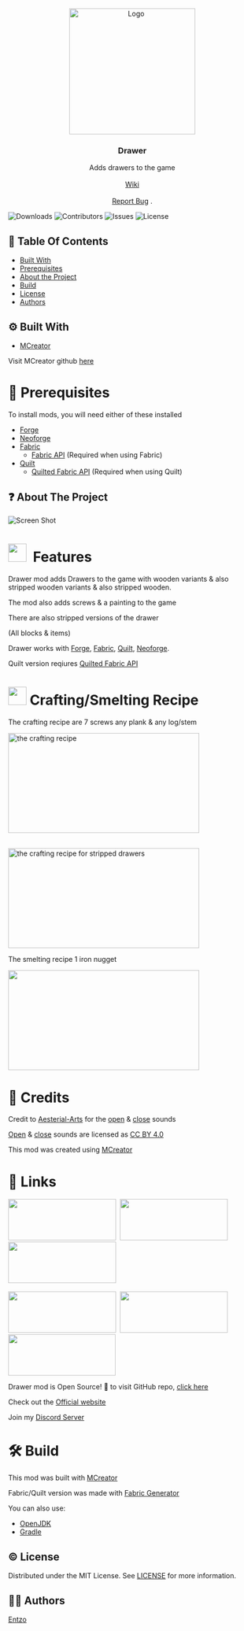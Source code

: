 
<br/>
<p align="center">
  <a href="https://github.com/EntzoMC/drawer">
    <img src="https://i.imgur.com/Vy6Xgnr.png" alt="Logo" width="256" height="256">
  </a>

  <h3 align="center">Drawer</h3>

  <p align="center">
    Adds drawers to the game
    <br/>
    <br/>
    <a href="https://github.com/EntzoMC/drawer/wiki">Wiki</a>
    <br/>
    <br/>
    <a href="https://github.com/EntzoMC/drawer/issues">Report Bug</a>
    .
  </p>
</p>

![Downloads](https://img.shields.io/github/downloads/EntzoMC/drawer/total) ![Contributors](https://img.shields.io/github/contributors/EntzoMC/drawer?color=dark-green) ![Issues](https://img.shields.io/github/issues/EntzoMC/drawer) ![License](https://img.shields.io/github/license/EntzoMC/drawer) 

## 📃 Table Of Contents

* [Built With](#built-with)
* [Prerequisites](#prerequisites)
* [About the Project](#about-the-project)
* [Build](#build)
* [License](#license)
* [Authors](#authors)

## ⚙️ Built With

* [MCreator](https://mcreator.net)

Visit MCreator github [here](https://github.com/MCreator/MCreator)

# 🧩 Prerequisites

To install mods, you will need either of these installed 

* [Forge](https://files.minecraftforge.net/net/minecraftforge/forge/)
* [Neoforge](https://neoforged.net)
* [Fabric](https://fabricmc.net)
    * [Fabric API](https://modrinth.com/mod/fabric-api) (Required when using Fabric)
* [Quilt](https://quiltmc.org/en/) 
    * [Quilted Fabric API](https://github.com/QuiltMC/quilted-fabric-api) (Required when using Quilt)

## ❓ About The Project

![Screen Shot](https://cdn.modrinth.com/data/MxQJZHGa/images/f2f874d811ec07b10e574d41805ad37d4344be95.png)

<h1><img src="https://i.imgur.com/hzPG2In.png" alt="" width="37" height="37">&nbsp; Features</h1>
<p>Drawer mod&nbsp;adds Drawers to the game with wooden variants &amp; also stripped wooden variants &amp; also stripped wooden.&nbsp;</p>
<p>The mod also adds screws &amp; a painting to the game</p>
<p>There are also stripped versions of the drawer</p>
<p>(All blocks &amp; items)</p>
<p>Drawer works with&nbsp;<a href="https://files.minecraftforge.net/net/minecraftforge/forge/">Forge</a>,&nbsp;<a href="https://fabricmc.net/">Fabric</a>,&nbsp;<a href="https://quiltmc.org/en/">Quilt</a>,&nbsp;<a href="https://neoforged.net/">Neoforge</a>.</p>
<p>Quilt version reqiures&nbsp;<a href="https://www.curseforge.com/minecraft/mc-mods/qsl">Quilted Fabric API</a></p>
<h1><img src="https://i.imgur.com/EeCzuL1.png" alt="" width="37" height="37">&nbsp;Crafting/Smelting Recipe</h1>
<p>The crafting recipe are 7 screws any plank &amp; any log/stem</p>
<p><img src="https://cdn.modrinth.com/data/MxQJZHGa/images/46e8f54ce2478c7fe77498dbdd2a2ef7595e491a.gif" alt="the crafting recipe" width="388" height="203"></p>
<p>&nbsp;<br><img src="https://cdn.modrinth.com/data/MxQJZHGa/images/a78edc38892154ac6b91cfdcb598f722f5d8ec04.gif" alt="the crafting recipe for stripped drawers" width="388" height="203"></p>
<p>The smelting recipe 1 iron nugget</p>
<p><img src="https://cdn.modrinth.com/data/MxQJZHGa/images/0034a27b6faf8c7596d0c80868071797413d3cb1.png" alt="" width="388" height="203"></p>
<h1>📃 Credits</h1>
<p>Credit to&nbsp;<a href="https://freesound.org/people/Aesterial-Arts/">Aesterial-Arts</a>&nbsp;for the&nbsp;<a href="https://freesound.org/people/Aesterial-Arts/sounds/633915/">open</a>&nbsp;&amp;&nbsp;<a href="https://freesound.org/people/Aesterial-Arts/sounds/633838/">close</a>&nbsp;sounds</p>
<p><a href="https://freesound.org/people/Aesterial-Arts/sounds/633915/">Open</a>&nbsp;&amp;&nbsp;<a href="https://freesound.org/people/Aesterial-Arts/sounds/633838/">close</a>&nbsp;sounds are licensed as&nbsp;<a href="https://creativecommons.org/licenses/by/4.0/">CC BY 4.0</a></p>
<p>This mod was created using&nbsp;<a href="https://mcreator.net/">MCreator</a></p>
<h1>🔗 Links</h1>
<p><a href="https://www.curseforge.com/minecraft/mc-mods/drawer" target="_blank" rel="noopener"><img src="https://i.imgur.com/vdhPo3Q.png" alt="" width="219" height="84"></a>&nbsp; <a href="https://modrinth.com/mod/drawer" target="_blank" rel="noopener"><img src="https://i.imgur.com/gjZ8Yew.png" alt="" width="219" height="84"></a> &nbsp;<a href="https://www.planetminecraft.com/mod/drawer" target="_blank" rel="noopener"><img src="https://i.imgur.com/qTdhZxS.png" alt="" width="219" height="84"></a> &nbsp;</p>
<p><a href="https://mcreator.net/modification/92529/drawer" target="_blank" rel="noopener"><img src="https://i.imgur.com/O65WM2Y.png" alt="" width="219" height="84"></a> &nbsp;<a href="https://github.com/EntzoMC/Drawer" target="_blank" rel="noopener"><img src="https://i.imgur.com/Hpid0S0.png" alt="" width="219" height="84"></a> &nbsp;<a href="https://entzomc.com/mods" target="_blank" rel="noopener"><img src="https://i.imgur.com/ByW9nP5.png" alt="" width="218" height="84"></a></p>
<p>Drawer mod is Open Source! 🎉 to visit GitHub repo,&nbsp;<a href="https://github.com/EntzoMC/drawer">click here</a></p>
<p>Check out the&nbsp;<a href="https://entzomc.com/mods">Official website</a></p>
<p>Join my&nbsp;<a title="Discord Server" href="https://discord.com/invite/9dqH4Qgane">Discord Server</a></p>

# 🛠️ Build
This mod was built with [MCreator](https://mcreator.net) 

Fabric/Quilt version was made with [Fabric Generator](https://mcreator.net/plugin/64512/mcreator-fabric-generator)

You can also use:
* [OpenJDK](https://openjdk.org)
* [Gradle](https://gradle.org)

## ©️ License

Distributed under the MIT License. See [LICENSE](https://github.com/EntzoMC/drawer/blob/main/LICENSE) for more information.

## 👨‍💻 Authors

[Entzo](https://github.com/entzo)
